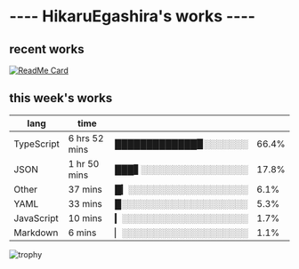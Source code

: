 # ---- HikaruEgashira's works ----

## recent works

[![ReadMe Card](https://github-readme-stats.vercel.app/api/pin/?username=twin-te&repo=twinte-front)](https://github.com/twin-te/twinte-front)

## this week's works

| lang        | time           |                       |        |
| ----------- | -------------- | --------------------- | ------ |
| TypeScript  | 6 hrs 52 mins  | █████████████▉░░░░░░░ |  66.4% |
| JSON        | 1 hr 50 mins   | ███▋░░░░░░░░░░░░░░░░░ |  17.8% |
| Other       | 37 mins        | █▎░░░░░░░░░░░░░░░░░░░ |   6.1% |
| YAML        | 33 mins        | █░░░░░░░░░░░░░░░░░░░░ |   5.3% |
| JavaScript  | 10 mins        | ▎░░░░░░░░░░░░░░░░░░░░ |   1.7% |
| Markdown    | 6 mins         | ▏░░░░░░░░░░░░░░░░░░░░ |   1.1% |

![trophy](https://github-profile-trophy.vercel.app/?username=HikaruEgashira&theme=flat)
